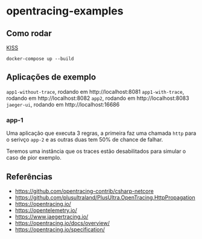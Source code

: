 # opentracing-examples

## Como rodar

[KISS](https://pt.wikipedia.org/wiki/Princ%C3%ADpio_KISS)

`docker-compose up --build`

## Aplicações de exemplo

`app1-without-trace`, rodando em http://localhost:8081
`app1-with-trace`, rodando em http://localhost:8082
`app2`, rodando em http://localhost:8083
`jaeger-ui`, rodando em http://localhost:16686

### app-1

Uma aplicação que executa 3 regras, a primeira faz uma chamada `http` para o serivço `app-2` e as outras duas tem 50% de chance de falhar.

Teremos uma instância que os traces estão desabilitados para simular o caso de pior exemplo.

## Referências

* https://github.com/opentracing-contrib/csharp-netcore
* https://github.com/plusultraland/PlusUltra.OpenTracing.HttpPropagation
* https://opentracing.io/
* https://opentelemetry.io/
* https://www.jaegertracing.io/
* https://opentracing.io/docs/overview/
* https://opentracing.io/specification/